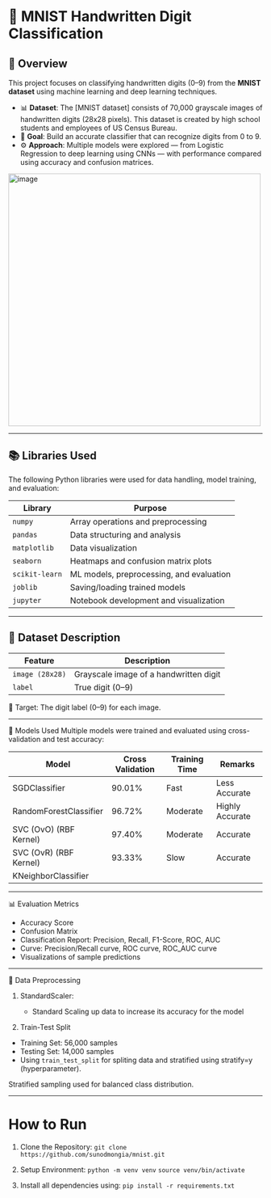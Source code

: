 # 🔢 MNIST Handwritten Digit Classification

## 📌 Overview

This project focuses on classifying handwritten digits (0–9) from the **MNIST dataset** using machine learning and deep learning techniques.

- 📊 **Dataset**: The [MNIST dataset] consists of 70,000 grayscale images of handwritten digits (28x28 pixels). This dataset is created by high school students and employees of US Census Bureau.
- 🧠 **Goal**: Build an accurate classifier that can recognize digits from 0 to 9.
- ⚙️ **Approach**: Multiple models were explored — from Logistic Regression to deep learning using CNNs — with performance compared using accuracy and confusion matrices.

<img width="500" height="500" alt="image" src="https://github.com/user-attachments/assets/3b35bd58-e8ce-4a68-9931-5c94a69a06eb" />

---

## 📚 Libraries Used

The following Python libraries were used for data handling, model training, and evaluation:

| Library         | Purpose                                  |
|-----------------|------------------------------------------|
| `numpy`         | Array operations and preprocessing       |
| `pandas`        | Data structuring and analysis            |
| `matplotlib`    | Data visualization                       |
| `seaborn`       | Heatmaps and confusion matrix plots      |
| `scikit-learn`  | ML models, preprocessing, and evaluation |
| `joblib`        | Saving/loading trained models            |
| `jupyter`       | Notebook development and visualization   |


---


## 💾 Dataset Description

| Feature         | Description                            |
| --------------- | -------------------------------------- |
| `image (28x28)` | Grayscale image of a handwritten digit |
| `label`         | True digit (0–9)                       |

🎯 Target: The digit label (0–9) for each image.


---


🤖 Models Used
Multiple models were trained and evaluated using cross-validation and test accuracy:

| Model                  | Cross Validation | Training Time | Remarks         |
| -----------------------| ---------------- | ------------- | ----------------|
| SGDClassifier          |     90.01%       | Fast          | Less Accurate   |
| RandomForestClassifier |     96.72%       | Moderate      | Highly Accurate |
| SVC (OvO) (RBF Kernel) |     97.40%       | Moderate      | Accurate        |
| SVC (OvR) (RBF Kernel) |     93.33%       | Slow          | Accurate        |
| KNeighborClassifier    |                  |               |                 |


---

📊 Evaluation Metrics
  - Accuracy Score
  - Confusion Matrix
  - Classification Report: Precision, Recall, F1-Score, ROC, AUC
  - Curve: Precision/Recall curve, ROC curve, ROC_AUC curve
  - Visualizations of sample predictions
 
---

🧹 Data Preprocessing
1. StandardScaler:
   - Standard Scaling up data to increase its accuracy for the model

2. Train-Test Split
  - Training Set: 56,000 samples
  - Testing Set: 14,000 samples
  - Using ```train_test_split``` for spliting data and stratified using stratify=y (hyperparameter).

Stratified sampling used for balanced class distribution.

---

# How to Run

1. Clone the Repository:
   ```git clone https://github.com/sunodmongia/mnist.git```

2. Setup Environment:
   ```python -m venv venv```
   ```source venv/bin/activate```

3. Install all dependencies using:
  ```pip install -r requirements.txt```

